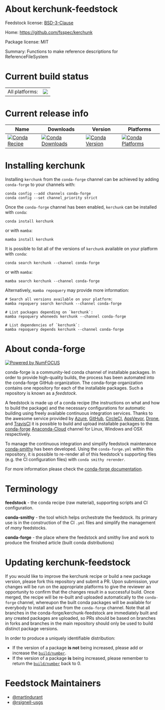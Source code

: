 About kerchunk-feedstock
========================

Feedstock license: [BSD-3-Clause](https://github.com/conda-forge/kerchunk-feedstock/blob/main/LICENSE.txt)

Home: https://github.com/fsspec/kerchunk

Package license: MIT

Summary: Functions to make reference descriptions for ReferenceFileSystem

Current build status
====================


<table><tr><td>All platforms:</td>
    <td>
      <a href="https://dev.azure.com/conda-forge/feedstock-builds/_build/latest?definitionId=14298&branchName=main">
        <img src="https://dev.azure.com/conda-forge/feedstock-builds/_apis/build/status/kerchunk-feedstock?branchName=main">
      </a>
    </td>
  </tr>
</table>

Current release info
====================

| Name | Downloads | Version | Platforms |
| --- | --- | --- | --- |
| [![Conda Recipe](https://img.shields.io/badge/recipe-kerchunk-green.svg)](https://anaconda.org/conda-forge/kerchunk) | [![Conda Downloads](https://img.shields.io/conda/dn/conda-forge/kerchunk.svg)](https://anaconda.org/conda-forge/kerchunk) | [![Conda Version](https://img.shields.io/conda/vn/conda-forge/kerchunk.svg)](https://anaconda.org/conda-forge/kerchunk) | [![Conda Platforms](https://img.shields.io/conda/pn/conda-forge/kerchunk.svg)](https://anaconda.org/conda-forge/kerchunk) |

Installing kerchunk
===================

Installing `kerchunk` from the `conda-forge` channel can be achieved by adding `conda-forge` to your channels with:

```
conda config --add channels conda-forge
conda config --set channel_priority strict
```

Once the `conda-forge` channel has been enabled, `kerchunk` can be installed with `conda`:

```
conda install kerchunk
```

or with `mamba`:

```
mamba install kerchunk
```

It is possible to list all of the versions of `kerchunk` available on your platform with `conda`:

```
conda search kerchunk --channel conda-forge
```

or with `mamba`:

```
mamba search kerchunk --channel conda-forge
```

Alternatively, `mamba repoquery` may provide more information:

```
# Search all versions available on your platform:
mamba repoquery search kerchunk --channel conda-forge

# List packages depending on `kerchunk`:
mamba repoquery whoneeds kerchunk --channel conda-forge

# List dependencies of `kerchunk`:
mamba repoquery depends kerchunk --channel conda-forge
```


About conda-forge
=================

[![Powered by
NumFOCUS](https://img.shields.io/badge/powered%20by-NumFOCUS-orange.svg?style=flat&colorA=E1523D&colorB=007D8A)](https://numfocus.org)

conda-forge is a community-led conda channel of installable packages.
In order to provide high-quality builds, the process has been automated into the
conda-forge GitHub organization. The conda-forge organization contains one repository
for each of the installable packages. Such a repository is known as a *feedstock*.

A feedstock is made up of a conda recipe (the instructions on what and how to build
the package) and the necessary configurations for automatic building using freely
available continuous integration services. Thanks to the awesome service provided by
[Azure](https://azure.microsoft.com/en-us/services/devops/), [GitHub](https://github.com/),
[CircleCI](https://circleci.com/), [AppVeyor](https://www.appveyor.com/),
[Drone](https://cloud.drone.io/welcome), and [TravisCI](https://travis-ci.com/)
it is possible to build and upload installable packages to the
[conda-forge](https://anaconda.org/conda-forge) [Anaconda-Cloud](https://anaconda.org/)
channel for Linux, Windows and OSX respectively.

To manage the continuous integration and simplify feedstock maintenance
[conda-smithy](https://github.com/conda-forge/conda-smithy) has been developed.
Using the ``conda-forge.yml`` within this repository, it is possible to re-render all of
this feedstock's supporting files (e.g. the CI configuration files) with ``conda smithy rerender``.

For more information please check the [conda-forge documentation](https://conda-forge.org/docs/).

Terminology
===========

**feedstock** - the conda recipe (raw material), supporting scripts and CI configuration.

**conda-smithy** - the tool which helps orchestrate the feedstock.
                   Its primary use is in the construction of the CI ``.yml`` files
                   and simplify the management of *many* feedstocks.

**conda-forge** - the place where the feedstock and smithy live and work to
                  produce the finished article (built conda distributions)


Updating kerchunk-feedstock
===========================

If you would like to improve the kerchunk recipe or build a new
package version, please fork this repository and submit a PR. Upon submission,
your changes will be run on the appropriate platforms to give the reviewer an
opportunity to confirm that the changes result in a successful build. Once
merged, the recipe will be re-built and uploaded automatically to the
`conda-forge` channel, whereupon the built conda packages will be available for
everybody to install and use from the `conda-forge` channel.
Note that all branches in the conda-forge/kerchunk-feedstock are
immediately built and any created packages are uploaded, so PRs should be based
on branches in forks and branches in the main repository should only be used to
build distinct package versions.

In order to produce a uniquely identifiable distribution:
 * If the version of a package **is not** being increased, please add or increase
   the [``build/number``](https://docs.conda.io/projects/conda-build/en/latest/resources/define-metadata.html#build-number-and-string).
 * If the version of a package **is** being increased, please remember to return
   the [``build/number``](https://docs.conda.io/projects/conda-build/en/latest/resources/define-metadata.html#build-number-and-string)
   back to 0.

Feedstock Maintainers
=====================

* [@martindurant](https://github.com/martindurant/)
* [@rsignell-usgs](https://github.com/rsignell-usgs/)


